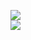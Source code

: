 [![](https://img.shields.io/badge/Made%20With-Github%20Spray-lightgrey.svg?style=for-the-badge&logo=github)](https://github.com/Annihil/github-spray#4893)  
[![](https://i.imgur.com/2DrTn0Z.gif)](https://github.com/Annihil/github-spray)